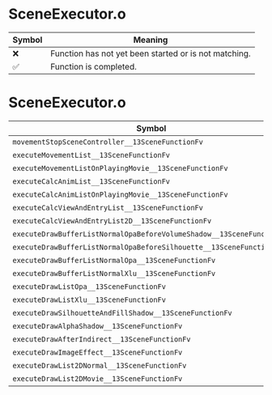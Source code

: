 # SceneExecutor.o
| Symbol | Meaning 
| ------------- | ------------- 
| :x: | Function has not yet been started or is not matching. 
| :white_check_mark: | Function is completed. 


# SceneExecutor.o
| Symbol | Decompiled? |
| ------------- | ------------- |
| `movementStopSceneController__13SceneFunctionFv` | :x: |
| `executeMovementList__13SceneFunctionFv` | :x: |
| `executeMovementListOnPlayingMovie__13SceneFunctionFv` | :x: |
| `executeCalcAnimList__13SceneFunctionFv` | :x: |
| `executeCalcAnimListOnPlayingMovie__13SceneFunctionFv` | :x: |
| `executeCalcViewAndEntryList__13SceneFunctionFv` | :x: |
| `executeCalcViewAndEntryList2D__13SceneFunctionFv` | :x: |
| `executeDrawBufferListNormalOpaBeforeVolumeShadow__13SceneFunctionFv` | :x: |
| `executeDrawBufferListNormalOpaBeforeSilhouette__13SceneFunctionFv` | :x: |
| `executeDrawBufferListNormalOpa__13SceneFunctionFv` | :x: |
| `executeDrawBufferListNormalXlu__13SceneFunctionFv` | :x: |
| `executeDrawListOpa__13SceneFunctionFv` | :x: |
| `executeDrawListXlu__13SceneFunctionFv` | :x: |
| `executeDrawSilhouetteAndFillShadow__13SceneFunctionFv` | :x: |
| `executeDrawAlphaShadow__13SceneFunctionFv` | :x: |
| `executeDrawAfterIndirect__13SceneFunctionFv` | :x: |
| `executeDrawImageEffect__13SceneFunctionFv` | :x: |
| `executeDrawList2DNormal__13SceneFunctionFv` | :x: |
| `executeDrawList2DMovie__13SceneFunctionFv` | :x: |
